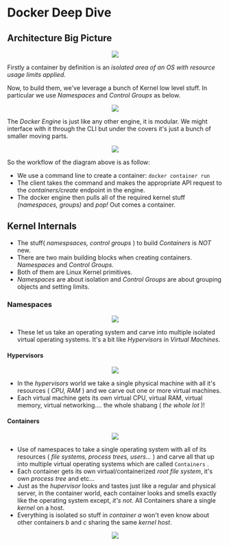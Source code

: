 # Docker Deep Dive

## Architecture Big Picture

<p align="center">
    <img src="https://user-images.githubusercontent.com/29547780/40360546-748d9f4e-5dbe-11e8-8a8b-567e6c6ef254.png">
</p>

Firstly a container by definition is an _isolated area of an OS with resource usage limits applied_.

Now, to build them, we've leverage a bunch of Kernel low level stuff. In particular we use _Namespaces_ and _Control Groups_ as below.

<p align="center">
    <img src="https://user-images.githubusercontent.com/29547780/40361125-350c9dfa-5dc0-11e8-946d-9b615bee7e61.png">
</p>

The _Docker Engine_ is just like any other engine, it is modular.
We might interface with it through the CLI but under the covers it's just a bunch of smaller moving parts.

<p align="center">
    <img src="https://user-images.githubusercontent.com/29547780/40476138-31ca726c-5f3b-11e8-8fef-c5596a56a1ec.png">
</p>

So the workflow of the diagram above is as follow:

* We use a command line to create a container: `docker container run`
* The client takes the command and makes the appropriate API request to the _containers/create_ endpoint in the engine.
* The docker engine then pulls all of the required kernel stuff _(namespaces, groups)_ and _pop!_ Out comes a container.

## Kernel Internals

* The stuff( _namespsaces, control groups_ ) to build _Containers_ is *NOT* new.
* There are two main building blocks when creating containers. _Namespaces_ and _Control Groups_.
* Both of them are Linux Kernel primitives.
* _Namespaces_ are about isolation and _Control Groups_ are about grouping objects and setting limits.

### Namespaces

<p align="center">
    <img src="https://user-images.githubusercontent.com/29547780/40477855-6fa00aa8-5f3f-11e8-87a1-89d5bd795388.png">
</p>

* These let us take an operating system and carve into multiple isolated virtual operating systems. It's a bit like _Hypervisors_ in _Virtual Machines_.

#### Hypervisors

<p align="center">
    <img src="https://user-images.githubusercontent.com/29547780/40479600-f6600dbe-5f43-11e8-80a1-a017ddb1e2a3.png">
</p>

* In the _hypervisors_ world we take a single physical machine with all it's resources ( _CPU, RAM_ )
and we carve out one or more virtual machines.
* Each virtual machine gets its own virtual CPU, virtual RAM, virtual memory, virtual networking.... the whole shabang ( _the whole lot_ )!

#### Containers

<p align="center">
    <img src="https://user-images.githubusercontent.com/29547780/40488508-d7a55436-5f5e-11e8-8907-b648b55ebc34.png">
</p>

* Use of namespaces to take a single operating system with all of its resources ( _file systems, process trees, users..._ )
and carve all that up into multiple virtual operating systems which are called `Containers` .
* Each container gets its own virtual/containerized _root file system_, it's own _process tree_ and etc...
* Just as the _hupervisor_ looks and tastes just like a regular and physical server, in the container world, each container looks
and smells exactly like the operating system except, _it's not_. All Containers share a single _kernel_ on a host.
* Everything is isolated so stuff in _container a_ won't even know about other containers _b_ and _c_ sharing the same _kernel host_.

<p align="center">
    <img src="https://user-images.githubusercontent.com/29547780/40539469-bfed5b0a-600c-11e8-9436-33ef0200ea32.png">
</p>